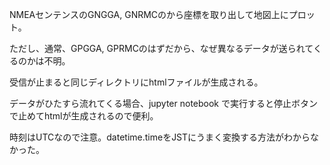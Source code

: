 NMEAセンテンスのGNGGA, GNRMCのから座標を取り出して地図上にプロット。

ただし、通常、GPGGA, GPRMCのはずだから、なぜ異なるデータが送られてくるのかは不明。

受信が止まると同じディレクトリにhtmlファイルが生成される。

データがひたすら流れてくる場合、jupyter notebook で実行すると停止ボタンで止めてhtmlが生成されるので便利。

時刻はUTCなので注意。datetime.timeをJSTにうまく変換する方法がわからなかった。
